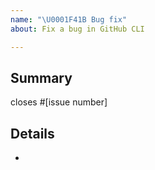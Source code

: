 ```yaml
---
name: "\U0001F41B Bug fix"
about: Fix a bug in GitHub CLI

---
```


<!--
Please make sure you read our contributing guidelines at
https://github.com/cli/cli/blob/trunk/.github/CONTRIBUTING.md
before opening opening a pull request. Thanks!
-->

## Summary

closes #[issue number]

## Details

-
